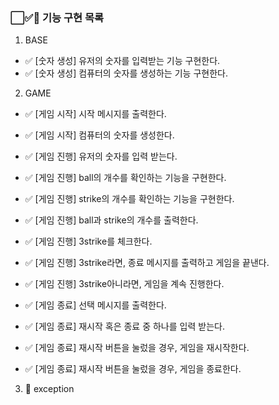 ### ⬜✅🚨 기능 구현 목록

1. BASE

- ✅ [숫자 생성] 유저의 숫자를 입력받는 기능 구현한다.
- ✅ [숫자 생성] 컴퓨터의 숫자를 생성하는 기능 구현한다.

2. GAME

- ✅ [게임 시작] 시작 메시지를 출력한다.
- ✅ [게임 시작] 컴퓨터의 숫자를 생성한다.
- ✅ [게임 진행] 유저의 숫자를 입력 받는다.
- ✅ [게임 진행] ball의 개수를 확인하는 기능을 구현한다.
- ✅ [게임 진행] strike의 개수를 확인하는 기능을 구현한다.
- ✅ [게임 진행] ball과 strike의 개수를 출력한다.
- ✅ [게임 진행] 3strike를 체크한다.
- ✅ [게임 진행] 3strike라면, 종료 메시지를 출력하고 게임을 끝낸다.
- ✅ [게임 진행] 3strike아니라면, 게임을 계속 진행한다.

- ✅ [게임 종료] 선택 메시지를 출력한다.
- ✅ [게임 종료] 재시작 혹은 종료 중 하나를 입력 받는다.
- ✅ [게임 종료] 재시작 버튼을 눌렀을 경우, 게임을 재시작한다.
- ✅ [게임 종료] 재시작 버튼을 눌렀을 경우, 게임을 종료한다.

3. 🚨 exception
